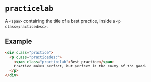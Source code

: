 # `practicelab`

A `<span>` containing the title of a best practice, inside a `<p class=practicedesc>`.

## Example

```html
<div class="practice">
  <p class="practicedesc">
    <span class="practicelab">Best practice</span>
    Practice makes perfect, but perfect is the enemy of the good.
  </p>
</div>
```
